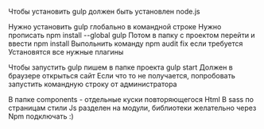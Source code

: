 Чтобы установить gulp должен быть установлен node.js

Нужно установить gulp глобально в командной строке Нужно прописать npm install --global gulp Потом в папку с проектом перейти и ввести npm install Выпольнить команду npm audit fix если требуется Установятся все нужные плагины

Чтобы запустить gulp пишем в папке проекта gulp start Должен в браузере открыться сайт Если что то не получается, попробовать запустить командную строку от администратора

В папке components - отдельные куски повторяющегося Html В sass по страницам стили Js разделен на модули, библиотеки желательно через Npm подключать :)
